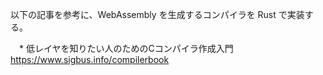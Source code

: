 以下の記事を参考に、WebAssembly を生成するコンパイラを Rust で実装する。

　* 低レイヤを知りたい人のためのCコンパイラ作成入門
 https://www.sigbus.info/compilerbook
